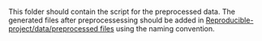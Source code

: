 This folder should contain the script for the preprocessed data.
The generated files after preprocessessing should be added in [Reproducible-project/data/preprocessed files]()
using the naming convention.
